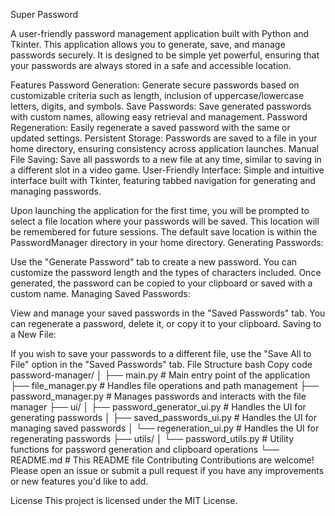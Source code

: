 Super Password

A user-friendly password management application built with Python and Tkinter. This application allows you to generate, save, and manage passwords securely. It is designed to be simple yet powerful, ensuring that your passwords are always stored in a safe and accessible location.

Features
Password Generation: Generate secure passwords based on customizable criteria such as length, inclusion of uppercase/lowercase letters, digits, and symbols.
Save Passwords: Save generated passwords with custom names, allowing easy retrieval and management.
Password Regeneration: Easily regenerate a saved password with the same or updated settings.
Persistent Storage: Passwords are saved to a file in your home directory, ensuring consistency across application launches.
Manual File Saving: Save all passwords to a new file at any time, similar to saving in a different slot in a video game.
User-Friendly Interface: Simple and intuitive interface built with Tkinter, featuring tabbed navigation for generating and managing passwords.

Upon launching the application for the first time, you will be prompted to select a file location where your passwords will be saved. This location will be remembered for future sessions.
The default save location is within the PasswordManager directory in your home directory.
Generating Passwords:

Use the "Generate Password" tab to create a new password. You can customize the password length and the types of characters included.
Once generated, the password can be copied to your clipboard or saved with a custom name.
Managing Saved Passwords:

View and manage your saved passwords in the "Saved Passwords" tab.
You can regenerate a password, delete it, or copy it to your clipboard.
Saving to a New File:

If you wish to save your passwords to a different file, use the "Save All to File" option in the "Saved Passwords" tab.
File Structure
bash
Copy code
password-manager/
│
├── main.py                 # Main entry point of the application
├── file_manager.py         # Handles file operations and path management
├── password_manager.py     # Manages passwords and interacts with the file manager
├── ui/
│   ├── password_generator_ui.py   # Handles the UI for generating passwords
│   ├── saved_passwords_ui.py      # Handles the UI for managing saved passwords
│   └── regeneration_ui.py         # Handles the UI for regenerating passwords
├── utils/
│   └── password_utils.py    # Utility functions for password generation and clipboard operations
└── README.md                # This README file
Contributing
Contributions are welcome! Please open an issue or submit a pull request if you have any improvements or new features you'd like to add.

License
This project is licensed under the MIT License.

